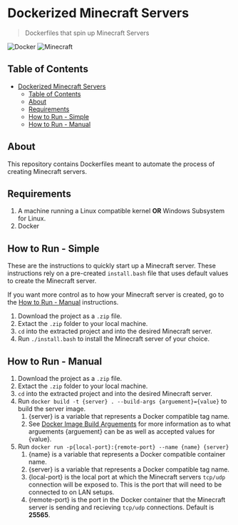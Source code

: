 # Dockerized Minecraft Servers

> Dockerfiles that spin up Minecraft Servers

![Docker](https://img.shields.io/badge/-Docker-blue) ![Minecraft](https://img.shields.io/badge/Minecraft-Fabric-green)

## Table of Contents

- [Dockerized Minecraft Servers](#dockerized-minecraft-servers)
  - [Table of Contents](#table-of-contents)
  - [About](#about)
  - [Requirements](#requirements)
  - [How to Run - Simple](#how-to-run---simple)
  - [How to Run - Manual](#how-to-run---manual)

## About

This repository contains Dockerfiles meant to automate the process of creating Minecraft servers.

## Requirements

1. A machine running a Linux compatible kernel **OR** Windows Subsystem for Linux.
2. Docker

## How to Run - Simple

These are the instructions to quickly start up a Minecraft server. These instructions rely on a pre-created `install.bash` file that uses default values to create the Minecraft server.

If you want more control as to how your Minecraft server is created, go to the [How to Run - Manual](#how-to-run---manual) instructions.

1. Download the project as a `.zip` file.
2. Extact the `.zip` folder to your local machine.
3. `cd` into the extracted project and into the desired Minecraft server.
4. Run `./install.bash` to install the Minecraft server of your choice.

## How to Run - Manual

1. Download the project as a `.zip` file.
2. Extact the `.zip` folder to your local machine.
3. `cd` into the extracted project and into the desired Minecraft server.
4. Run `docker build -t {server} . --build-args {arguement}={value}` to build the server image.
   1. {server} is a variable that represents a Docker compatible tag name.
   2. See [Docker Image Build Arguements](#docker-image-build-arguements) for more information as to what arguements {arguement} can be as well as accepted values for {value}.
5. Run `docker run -p{local-port}:{remote-port} --name {name} {server}`
   1. {name} is a variable that represents a Docker compatible container name.
   2. {server} is a variable that represents a Docker compatible tag name.
   3. {local-port} is the local port at which the Minecraft servers `tcp/udp` connection will be exposed to. This is the port that will need to be connected to on LAN setups.
   4. {remote-port} is the port in the Docker container that the Minecraft server is sending and recieving `tcp/udp` connections. Default is **25565**.
